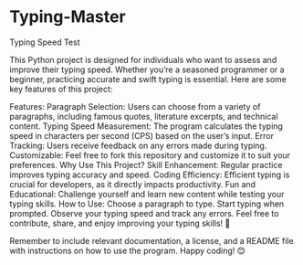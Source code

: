# Typing-Master

Typing Speed Test

This Python project is designed for individuals who want to assess and improve their typing speed. Whether you’re a seasoned programmer or a beginner, practicing accurate and swift typing is essential. Here are some key features of this project:

Features:
Paragraph Selection: Users can choose from a variety of paragraphs, including famous quotes, literature excerpts, and technical content.
Typing Speed Measurement: The program calculates the typing speed in characters per second (CPS) based on the user’s input.
Error Tracking: Users receive feedback on any errors made during typing.
Customizable: Feel free to fork this repository and customize it to suit your preferences.
Why Use This Project?
Skill Enhancement: Regular practice improves typing accuracy and speed.
Coding Efficiency: Efficient typing is crucial for developers, as it directly impacts productivity.
Fun and Educational: Challenge yourself and learn new content while testing your typing skills.
How to Use:
Choose a paragraph to type.
Start typing when prompted.
Observe your typing speed and track any errors.
Feel free to contribute, share, and enjoy improving your typing skills! 🚀

Remember to include relevant documentation, a license, and a README file with instructions on how to use the program. Happy coding! 😊





